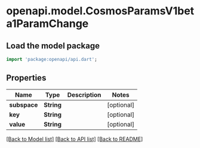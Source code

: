 # openapi.model.CosmosParamsV1beta1ParamChange

## Load the model package
```dart
import 'package:openapi/api.dart';
```

## Properties
Name | Type | Description | Notes
------------ | ------------- | ------------- | -------------
**subspace** | **String** |  | [optional] 
**key** | **String** |  | [optional] 
**value** | **String** |  | [optional] 

[[Back to Model list]](../README.md#documentation-for-models) [[Back to API list]](../README.md#documentation-for-api-endpoints) [[Back to README]](../README.md)


